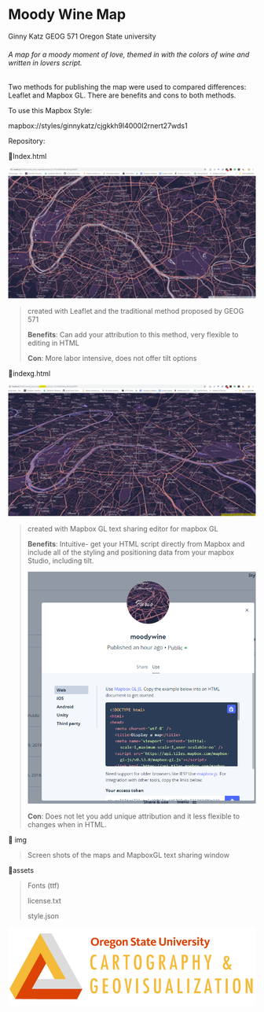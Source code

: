 # Moody Wine Map

Ginny Katz
GEOG 571
Oregon State university 




###### *A map for a moody moment of love, themed in with the colors of wine and written in lovers script.* 



Two methods for publishing the map were used to compared differences: Leaflet and Mapbox GL. There are benefits and cons to both methods. 









To use this Mapbox Style:

 mapbox://styles/ginnykatz/cjgkkh9l4000l2rnert27wds1





Repository:

📁Index.html 


![index_map_shot](img/index_map_shot.PNG)


> created with Leaflet and the traditional method proposed by GEOG 571
>
> **Benefits**: Can add your attribution to this method, very flexible to editing in HTML
>
> **Con**: More labor intensive, does not offer tilt options



📁indexg.html



![indexg map](img/indexg_map_shot.PNG)

> created with Mapbox GL text sharing editor for mapbox GL
>
> **Benefits**: Intuitive- get your HTML script directly from Mapbox and include all of the styling and positioning data from your mapbox Studio, including tilt. 
>
> ![mapbox helper](img/mapboxgl_index_helper.PNG)
>
> **Con**: Does not let you add unique attribution and it less flexible to changes when in HTML. 



📁 img

> Screen shots of the maps and MapboxGL text sharing window



📁assets

> Fonts (ttf)
>
> license.txt 
>
> style.json


![](img/logo.png)
